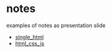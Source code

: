 # notes
examples of notes as presentation slide

+ [single_html](00/index.html)
+ [html_css_js](01/index.html)
